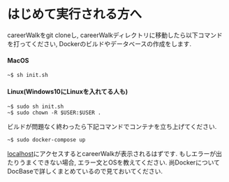 # はじめて実行される方へ
careerWalkをgit cloneし, careerWalkディレクトリに移動したら以下コマンドを打ってください, Dockerのビルドやデータベースの作成をします.

#### MacOS
```
~$ sh init.sh
```
#### Linux(Windows10にLinuxを入れてる人も)
```
~$ sudo sh init.sh
~$ sudo chown -R $USER:$USER .
```

ビルドが問題なく終わったら下記コマンドでコンテナを立ち上げてください.
```
~$ sudo docker-compose up
```
[localhost](http://127.0.0.1)にアクセスするとcareerWalkが表示されるはずです.
もしエラーが出たりうまくできない場合, エラー文とOSを教えてください. 尚DockerについてDocBaseで詳しくまとめているので見ておいてください.
